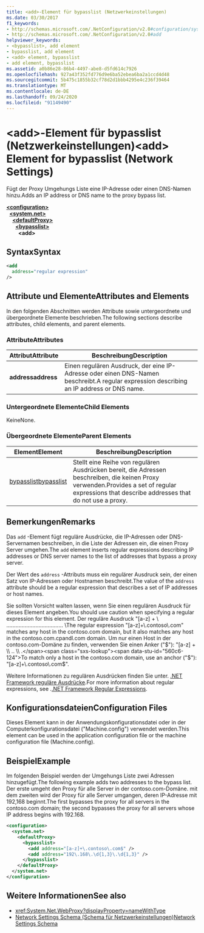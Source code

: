 ```yaml
---
title: <add>-Element für bypasslist (Netzwerkeinstellungen)
ms.date: 03/30/2017
f1_keywords:
- http://schemas.microsoft.com/.NetConfiguration/v2.0#configuration/system.net/defaultProxy/bypasslist/add
- http://schemas.microsoft.com/.NetConfiguration/v2.0#add
helpviewer_keywords:
- <bypasslist>, add element
- bypasslist, add element
- <add> element, bypasslist
- add element, bypasslist
ms.assetid: a0b86e28-86b4-4497-abe8-d5fd614c7926
ms.openlocfilehash: 927a43f352fd776d9e6ba52ebea6ba2a1ccd4d48
ms.sourcegitcommit: 5b475c1855b32cf78d2d1bbb4295e4c236f39464
ms.translationtype: MT
ms.contentlocale: de-DE
ms.lasthandoff: 09/24/2020
ms.locfileid: "91149490"
---
```

# <a name="add-element-for-bypasslist-network-settings"></a><span data-ttu-id="560c6-102">\<add>-Element für bypasslist (Netzwerkeinstellungen)</span><span class="sxs-lookup"><span data-stu-id="560c6-102">\<add> Element for bypasslist (Network Settings)</span></span>

<span data-ttu-id="560c6-103">Fügt der Proxy Umgehungs Liste eine IP-Adresse oder einen DNS-Namen hinzu.</span><span class="sxs-lookup"><span data-stu-id="560c6-103">Adds an IP address or DNS name to the proxy bypass list.</span></span>  
  
[**\<configuration>**](../configuration-element.md)  
&nbsp;&nbsp;[**\<system.net>**](system-net-element-network-settings.md)  
&nbsp;&nbsp;&nbsp;&nbsp;[**\<defaultProxy>**](defaultproxy-element-network-settings.md)  
&nbsp;&nbsp;&nbsp;&nbsp;&nbsp;&nbsp;[**\<bypasslist>**](bypasslist-element-network-settings.md)  
&nbsp;&nbsp;&nbsp;&nbsp;&nbsp;&nbsp;&nbsp;&nbsp;**\<add>**  
  
## <a name="syntax"></a><span data-ttu-id="560c6-104">Syntax</span><span class="sxs-lookup"><span data-stu-id="560c6-104">Syntax</span></span>  
  
```xml  
<add
  address="regular expression"
/>  
```  
  
## <a name="attributes-and-elements"></a><span data-ttu-id="560c6-105">Attribute und Elemente</span><span class="sxs-lookup"><span data-stu-id="560c6-105">Attributes and Elements</span></span>  

 <span data-ttu-id="560c6-106">In den folgenden Abschnitten werden Attribute sowie untergeordnete und übergeordnete Elemente beschrieben.</span><span class="sxs-lookup"><span data-stu-id="560c6-106">The following sections describe attributes, child elements, and parent elements.</span></span>  
  
### <a name="attributes"></a><span data-ttu-id="560c6-107">Attribute</span><span class="sxs-lookup"><span data-stu-id="560c6-107">Attributes</span></span>  
  
|<span data-ttu-id="560c6-108">**Attribut**</span><span class="sxs-lookup"><span data-stu-id="560c6-108">**Attribute**</span></span>|<span data-ttu-id="560c6-109">**Beschreibung**</span><span class="sxs-lookup"><span data-stu-id="560c6-109">**Description**</span></span>|  
|-------------------|---------------------|  
|<span data-ttu-id="560c6-110">**address**</span><span class="sxs-lookup"><span data-stu-id="560c6-110">**address**</span></span>|<span data-ttu-id="560c6-111">Einen regulären Ausdruck, der eine IP-Adresse oder einen DNS-Namen beschreibt.</span><span class="sxs-lookup"><span data-stu-id="560c6-111">A regular expression describing an IP address or DNS name.</span></span>|  
  
### <a name="child-elements"></a><span data-ttu-id="560c6-112">Untergeordnete Elemente</span><span class="sxs-lookup"><span data-stu-id="560c6-112">Child Elements</span></span>  

 <span data-ttu-id="560c6-113">Keine</span><span class="sxs-lookup"><span data-stu-id="560c6-113">None.</span></span>  
  
### <a name="parent-elements"></a><span data-ttu-id="560c6-114">Übergeordnete Elemente</span><span class="sxs-lookup"><span data-stu-id="560c6-114">Parent Elements</span></span>  
  
|<span data-ttu-id="560c6-115">**Element**</span><span class="sxs-lookup"><span data-stu-id="560c6-115">**Element**</span></span>|<span data-ttu-id="560c6-116">**Beschreibung**</span><span class="sxs-lookup"><span data-stu-id="560c6-116">**Description**</span></span>|  
|-----------------|---------------------|  
|[<span data-ttu-id="560c6-117">bypasslist</span><span class="sxs-lookup"><span data-stu-id="560c6-117">bypasslist</span></span>](bypasslist-element-network-settings.md)|<span data-ttu-id="560c6-118">Stellt eine Reihe von regulären Ausdrücken bereit, die Adressen beschreiben, die keinen Proxy verwenden.</span><span class="sxs-lookup"><span data-stu-id="560c6-118">Provides a set of regular expressions that describe addresses that do not use a proxy.</span></span>|  
  
## <a name="remarks"></a><span data-ttu-id="560c6-119">Bemerkungen</span><span class="sxs-lookup"><span data-stu-id="560c6-119">Remarks</span></span>  

 <span data-ttu-id="560c6-120">Das `add` -Element fügt reguläre Ausdrücke, die IP-Adressen oder DNS-Servernamen beschreiben, in die Liste der Adressen ein, die einen Proxy Server umgehen.</span><span class="sxs-lookup"><span data-stu-id="560c6-120">The `add` element inserts regular expressions describing IP addresses or DNS server names to the list of addresses that bypass a proxy server.</span></span>  
  
 <span data-ttu-id="560c6-121">Der Wert des `address` -Attributs muss ein regulärer Ausdruck sein, der einen Satz von IP-Adressen oder Hostnamen beschreibt.</span><span class="sxs-lookup"><span data-stu-id="560c6-121">The value of the `address` attribute should be a regular expression that describes a set of IP addresses or host names.</span></span>  
  
 <span data-ttu-id="560c6-122">Sie sollten Vorsicht walten lassen, wenn Sie einen regulären Ausdruck für dieses Element angeben.</span><span class="sxs-lookup"><span data-stu-id="560c6-122">You should use caution when specifying a regular expression for this element.</span></span> <span data-ttu-id="560c6-123">Der reguläre Ausdruck "[a-z] + \\ ..................................... \\</span><span class="sxs-lookup"><span data-stu-id="560c6-123">The regular expression "[a-z]+\\.contoso\\.com" matches any host in the contoso.com domain, but it also matches any host in the contoso.com.cpandl.com domain.</span></span> <span data-ttu-id="560c6-124">Um nur einen Host in der contoso.com-Domäne zu finden, verwenden Sie einen Anker ("$"): "[a-z] + \\ .. \\ .</span><span class="sxs-lookup"><span data-stu-id="560c6-124">To match only a host in the contoso.com domain, use an anchor ("$"): "[a-z]+\\.contoso\\.com$".</span></span>  
  
 <span data-ttu-id="560c6-125">Weitere Informationen zu regulären Ausdrücken finden Sie unter. [.NET Framework reguläre Ausdrücke](../../../../standard/base-types/regular-expressions.md).</span><span class="sxs-lookup"><span data-stu-id="560c6-125">For more information about regular expressions, see .[.NET Framework Regular Expressions](../../../../standard/base-types/regular-expressions.md).</span></span>  
  
## <a name="configuration-files"></a><span data-ttu-id="560c6-126">Konfigurationsdateien</span><span class="sxs-lookup"><span data-stu-id="560c6-126">Configuration Files</span></span>  

 <span data-ttu-id="560c6-127">Dieses Element kann in der Anwendungskonfigurationsdatei oder in der Computerkonfigurationsdatei ("Machine.config") verwendet werden.</span><span class="sxs-lookup"><span data-stu-id="560c6-127">This element can be used in the application configuration file or the machine configuration file (Machine.config).</span></span>  
  
## <a name="example"></a><span data-ttu-id="560c6-128">Beispiel</span><span class="sxs-lookup"><span data-stu-id="560c6-128">Example</span></span>  

 <span data-ttu-id="560c6-129">Im folgenden Beispiel werden der Umgehungs Liste zwei Adressen hinzugefügt.</span><span class="sxs-lookup"><span data-stu-id="560c6-129">The following example adds two addresses to the bypass list.</span></span> <span data-ttu-id="560c6-130">Der erste umgeht den Proxy für alle Server in der contoso.com-Domäne. mit dem zweiten wird der Proxy für alle Server umgangen, deren IP-Adresse mit 192,168 beginnt.</span><span class="sxs-lookup"><span data-stu-id="560c6-130">The first bypasses the proxy for all servers in the contoso.com domain; the second bypasses the proxy for all servers whose IP address begins with 192.168.</span></span>  
  
```xml  
<configuration>  
  <system.net>  
    <defaultProxy>  
      <bypasslist>  
        <add address="[a-z]+\.contoso\.com$" />  
        <add address="192\.168\.\d{1,3}\.\d{1,3}" />  
      </bypasslist>  
    </defaultProxy>  
  </system.net>  
</configuration>  
```  
  
## <a name="see-also"></a><span data-ttu-id="560c6-131">Weitere Informationen</span><span class="sxs-lookup"><span data-stu-id="560c6-131">See also</span></span>

- <xref:System.Net.WebProxy?displayProperty=nameWithType>
- [<span data-ttu-id="560c6-132">Network Settings Schema (Schema für Netzwerkeinstellungen)</span><span class="sxs-lookup"><span data-stu-id="560c6-132">Network Settings Schema</span></span>](index.md)
